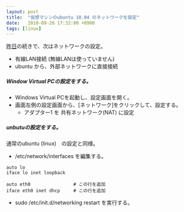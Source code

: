 ```yaml
---
layout: post
title:  "仮想マシンのubuntu 10.04 のネットワークを設定"
date:   2010-09-26 17:32:00 +0900
tags: [linux]
---
```

<a href="{{relative_url}}/linux/2010/09/25/ubuntu">昨日</a>の続きで、次はネットワークの設定。

 - 有線LAN接続 (無線LANは使っていません)
 - ubuntu から、外部ネットワークに直接接続

##### Window Virtual PCの設定をする。

- Windows Virtual PCを起動し、設定画面を開く。
- 画面左側の設定画面から、[ネットワーク]をクリックして、設定する。
  - アダプター1 を 共有ネットワーク(NAT) に設定

##### unbutuの設定をする。

通常のubuntu (linux)　の設定と同様。

 - /etc/network/interfaces を編集する。

```text
auto lo
iface lo inet loopback

auto eth0                # この行を追加
iface eth0 inet dhcp     # この行を追加
```

 - sudo /etc/init.d/networking restart を実行する。
